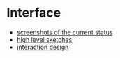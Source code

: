 Interface
=========

- [screenshots of the current status](currentStatus.md)
- [high level sketches](sketches.md)
- [interaction design](interaction.md)

